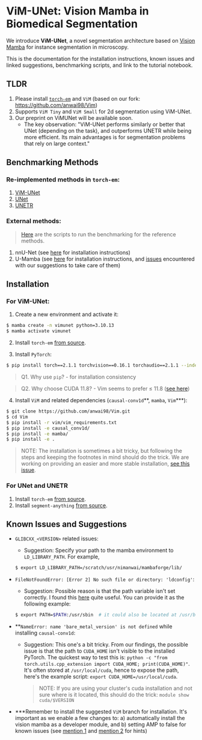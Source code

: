 # ViM-UNet: Vision Mamba in Biomedical Segmentation

We introduce **ViM-UNet**, a novel segmentation architecture based on [Vision Mamba](https://github.com/hustvl/Vim) for instance segmentation in microscopy.

This is the documentation for the installation instructions, known issues and linked suggestions, benchmarking scripts, and link to the tutorial notebook.

## TLDR
1. Please install [`torch-em`](https://github.com/constantinpape/torch-em) and `ViM` (based on our fork: https://github.com/anwai98/Vim)
2. Supports `ViM Tiny` and `ViM Small` for 2d segmentation using ViM-UNet.
3. Our preprint on ViMUNet will be available soon.
    - The key observation: "ViM-UNet performs similarly or better that UNet (depending on the task), and outperforms UNETR while being more efficient. Its main advantages is for segmentation problems that rely on large context."

## Benchmarking Methods

### Re-implemented methods in `torch-em`:
1. [ViM-UNet](https://github.com/constantinpape/torch-em/blob/main/torch_em/model/vim.py)
2. [UNet](https://github.com/constantinpape/torch-em/blob/main/torch_em/model/unet.py)
3. [UNETR](https://github.com/constantinpape/torch-em/blob/main/torch_em/model/unetr.py)

### External methods:

> [Here](https://github.com/anwai98/vimunet-benchmarking) are the scripts to run the benchmarking for the reference methods.

1. nnU-Net (see [here](https://github.com/MIC-DKFZ/nnUNet) for installation instructions)
2. U-Mamba (see [here](https://github.com/bowang-lab/U-Mamba#installation) for installation instructions, and [issues]() encountered with our suggestions to take care of them)

## Installation

### For ViM-UNet:
1. Create a new environment and activate it:
```bash
$ mamba create -n vimunet python=3.10.13
$ mamba activate vimunet
```
2. Install `torch-em` [from source](https://github.com/constantinpape/torch-em#from-source).

3. Install `PyTorch`:
```bash
$ pip install torch==2.1.1 torchvision==0.16.1 torchaudio==2.1.1 --index-url https://download.pytorch.org/whl/cu118
```
> Q1. Why use `pip`? - for installation consistency

> Q2. Why choose CUDA 11.8? - Vim seems to prefer $\le$ 11.8 ([see here](https://github.com/hustvl/Vim/issues/51))

4. Install `ViM` and related dependencies (`causal-conv1d`\**, `mamba`, `Vim`\***):
```bash
$ git clone https://github.com/anwai98/Vim.git
$ cd Vim
$ pip install -r vim/vim_requirements.txt
$ pip install -e causal_conv1d/
$ pip install -e mamba/
$ pip install -e .
```

> NOTE: The installation is sometimes a bit tricky, but following the steps and keeping the footnotes in mind should do the trick.
> We are working on providing an easier and more stable installation, [see this issue](https://github.com/constantinpape/torch-em/issues/237).

### For UNet and UNETR

1. Install `torch-em` [from source](https://github.com/constantinpape/torch-em#from-source).
2. Install `segment-anything` [from source](https://github.com/facebookresearch/segment-anything#installation).


## Known Issues and Suggestions
- `GLIBCXX_<VERSION>` related issues:
    - Suggestion: Specify your path to the mamba environment to `LD_LIBRARY_PATH`. For example,
    ```bash
    $ export LD_LIBRARY_PATH=/scratch/usr/nimanwai/mambaforge/lib/
    ```

- `FileNotFoundError: [Error 2] No such file or directory: 'ldconfig'`:
    - Suggestion: Possible reason is that the path variable isn't set correctly. I found this [here](https://unix.stackexchange.com/questions/160019/dpkg-cannot-find-ldconfig-start-stop-daemon-in-the-path-variable) quite useful. You can provide it as the following example:
    ```bash
    $ export PATH=$PATH:/usr/sbin  # it could also be located at /usr/bin, etc. please check your system configurations for this.
    ```

- **`NameError: name 'bare_metal_version' is not defined` while installing `causal-conv1d`:
    - Suggestion: This one's a bit tricky. From our findings, the possible issue is that the path to `CUDA_HOME` isn't visible to the installed PyTorch. The quickest way to test this is: `python -c "from torch.utils.cpp_extension import CUDA_HOME; print(CUDA_HOME)"`. It's often stored at `/usr/local/cuda`, hence to expose the path, here's the example script: `export CUDA_HOME=/usr/local/cuda`.
        > NOTE: If you are using your cluster's cuda installation and not sure where is it located, this should do the trick: `module show cuda/$VERSION`

- ***Remember to install the suggested `ViM` branch for installation. It's important as we enable a few changes to: a) automatically install the vision mamba as a developer module, and b) setting AMP to false for known issues (see [mention 1](https://github.com/hustvl/Vim/issues/30) and [mention 2](https://github.com/bowang-lab/U-Mamba/issues/8) for hints)
